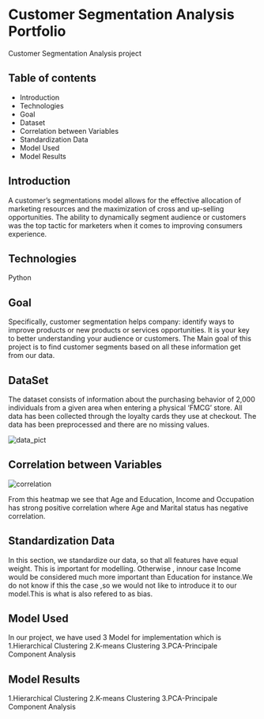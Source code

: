 # Customer Segmentation Analysis Portfolio
Customer Segmentation Analysis project

## Table of contents
* Introduction
* Technologies
* Goal
* Dataset
* Correlation between Variables
* Standardization Data
* Model Used
* Model Results

## Introduction
A customer’s segmentations model allows for the effective allocation of marketing resources and the maximization of cross and up-selling opportunities. The ability to dynamically segment audience or customers was the top tactic for marketers when it comes to improving consumers experience.

## Technologies
Python

## Goal
Specifically, customer segmentation helps company: identify ways to improve products or new products or services opportunities. It is your key to better understanding your audience or customers. The Main goal of this project is to find customer segments based on all these information get from our data.

## DataSet
The dataset consists of information about the purchasing behavior of 2,000 individuals from a given area when entering a physical ‘FMCG’ store. All data has been collected through the loyalty cards they use at checkout. The data has been preprocessed and there are no missing values. 

![data_pict](https://user-images.githubusercontent.com/32566240/99598819-75367c80-29fa-11eb-8f79-e523d93a7ebe.png)
						
## Correlation between Variables
![correlation](https://user-images.githubusercontent.com/32566240/99599371-86cc5400-29fb-11eb-98c9-5fab1f628ac8.png)

From this heatmap we see that Age and Education, Income and Occupation has strong positive correlation where Age and Marital status has negative correlation.

## Standardization Data
In this section, we standardize our data, so that all features have equal weight. This is important for modelling. Otherwise , innour case Income would be considered much more important than Education for instance.We do not know if this the case ,so we would not like to introduce it to our model.This is what is also refered to as bias.

## Model Used
In our project, we have used 3 Model for implementation which is 
                  1.Hierarchical Clustering
		  2.K-means Clustering
		  3.PCA-Principale Component Analysis
## Model Results
1.Hierarchical Clustering
2.K-means Clustering
3.PCA-Principale Component Analysis
